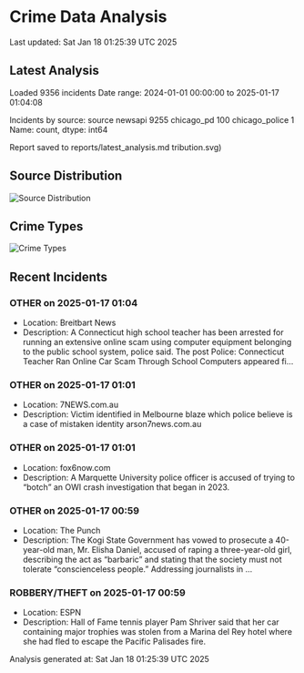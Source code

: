 # Crime Data Analysis
Last updated: Sat Jan 18 01:25:39 UTC 2025

## Latest Analysis

Loaded 9356 incidents
Date range: 2024-01-01 00:00:00 to 2025-01-17 01:04:08

Incidents by source:
source
newsapi           9255
chicago_pd         100
chicago_police       1
Name: count, dtype: int64

Report saved to reports/latest_analysis.md
tribution.svg)

## Source Distribution
![Source Distribution](images/source_distribution.svg)

## Crime Types
![Crime Types](images/crime_types.svg)

## Recent Incidents

### OTHER on 2025-01-17 01:04
- Location: Breitbart News
- Description: A Connecticut high school teacher has been arrested for running an extensive online scam using computer equipment belonging to the public school system, police said.
The post Police: Connecticut Teacher Ran Online Car Scam Through School Computers appeared fi…


### OTHER on 2025-01-17 01:01
- Location: 7NEWS.com.au
- Description: Victim identified in Melbourne blaze which police believe is a case of mistaken identity arson7news.com.au


### OTHER on 2025-01-17 01:01
- Location: fox6now.com
- Description: A Marquette University police officer is accused of trying to “botch” an OWI crash investigation that began in 2023.


### OTHER on 2025-01-17 00:59
- Location: The Punch
- Description: The Kogi State Government has vowed to prosecute a 40-year-old man, Mr. Elisha Daniel, accused of raping a three-year-old girl, describing the act as “barbaric” and stating that the society must not tolerate “conscienceless people.” Addressing journalists in …


### ROBBERY/THEFT on 2025-01-17 00:59
- Location: ESPN
- Description: Hall of Fame tennis player Pam Shriver said that her car containing major trophies was stolen from a Marina del Rey hotel where she had fled to escape the Pacific Palisades fire.

Analysis generated at: Sat Jan 18 01:25:39 UTC 2025
